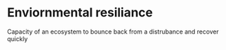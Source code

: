 # Enviornmental resiliance

Capacity of an ecosystem to bounce back from a distrubance and recover quickly

